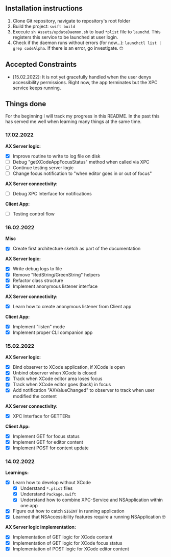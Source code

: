 
## Installation instructions

1. Clone Git repository, navigate to repository's root folder
2. Build the project: `swift build`
3. Execute `sh Assets/updateDaemon.sh` to load `*plist` file to `launchd`. This registers this service to be launched at user login. 
4. Check if the daemon runs without errors (for now...): `launchctl list | grep codeAlpha`. If there is an error, go investigate. 🤓

## Accepted Constraints

* [15.02.2022]: It is not yet gracefully handled when the user denys accessibility permissions. Right now, the app terminates but the XPC service keeps running. 

## Things done

For the beginning I will track my progress in this README. In the past this has served me well when learning many things at the same time.

### 17.02.2022

**AX Server logic:**
- [x] Improve routine to write to log file on disk
- [ ] Debug "getXCodeAppFocusStatus" method when called via XPC
- [ ] Continue testing server logic
- [ ] Change focus notification to "when editor goes in or out of focus"

**AX Server connectivity:**
- [ ] Debug XPC Interface for notifications 

**Client App:**
- [ ] Testing control flow

### 16.02.2022

**Misc**
- [x] Create first architecture sketch as part of the documentation

**AX Server logic:**
- [x] Write debug logs to file
- [x] Remove "RedString/GreenString" helpers
- [x] Refactor class structure
- [x] Implement anonymous listener interface

**AX Server connectivity:**
- [x] Learn how to create anonymous listener from Client app  

**Client App:**
- [x] Implement "listen" mode
- [x] Implement proper CLI companion app
### 15.02.2022

**AX Server logic:**
- [x] Bind observer to XCode application, if XCode is open
- [x] Unbind observer when XCode is closed
- [x] Track when XCode editor area loses focus
- [x] Track when XCode editor goes (back) in focus
- [x] Add notification "AXValueChanged" to observer to track when user modified the content

**AX Server connectivity:**
- [x] XPC Interface for GETTERs

**Client App:**
- [x] Implement GET for focus status
- [x] Implement GET for editor content
- [x] Implement POST for content update

### **14.02.2022**

**Learnings:**
- [x] Learn how to develop without XCode
  - [x] Understand `*.plist` files
  - [x] Understand `Package.swift`
  - [x] Understand how to combine XPC-Service and NSApplication within one app
- [x] Figure out how to catch `SIGINT` in running application
- [x] Learned that NSAccessibility features require a running NSApplication 🤓

**AX Server logic implementation:**
- [x] Implementation of GET logic for XCode content
- [x] Implementation of GET logic for XCode focus status
- [x] Implementation of POST logic for XCode editor content